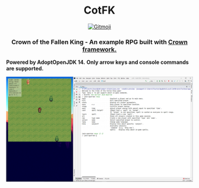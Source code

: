 <h1 align="center">CotFK</h1>

<p align="center">
    <a href="https://gitmoji.carloscuesta.me">
        <img src="https://img.shields.io/badge/gitmoji-%20😜%20😍-FFDD67.svg?style=flat-square"
             alt="Gitmoji">
    </a>
</p>

<h3 align="center">Crown of the Fallen King - An example RPG built with <a href="https://github.com/F1uctus/crown-framework">Crown framework.</a></h3>

**Powered by AdoptOpenJDK 14.**
**Only arrow keys and console commands are supported.**

![](screenshots/1.png)
